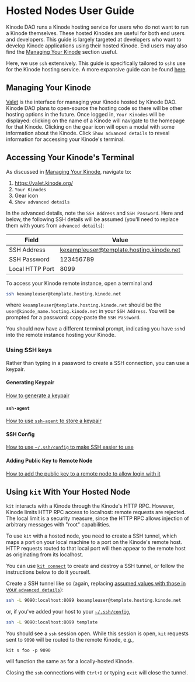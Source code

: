 # Hosted Nodes User Guide

Kinode DAO runs a Kinode hosting service for users who do not want to run a Kinode themselves.
These hosted Kinodes are useful for both end users and developers.
This guide is largely targeted at developers who want to develop Kinode applications using their hosted Kinode.
End users may also find the [Managing Your Kinode](#managing-your-kinode) section useful.

Here, we use `ssh` extensively.
This guide is specifically tailored to `ssh`s use for the Kinode hosting service.
A more expansive guide can be found [here](https://www.digitalocean.com/community/tutorials/ssh-essentials-working-with-ssh-servers-clients-and-keys).

## Managing Your Kinode

[Valet](https://valet.kinode.org/) is the interface for managing your Kinode hosted by Kinode DAO.
Kinode DAO plans to open-source the hosting code so there will be other hosting options in the future.
Once logged in, `Your Kinodes` will be displayed: clicking on the name of a Kinode will navigate to the homepage for that Kinode.
Clicking on the gear icon will open a modal with some information about the Kinode.
Click `Show advanced details` to reveal information for accessing your Kinode's terminal.

## Accessing Your Kinode's Terminal

As discussed in [Managing Your Kinode](#managing-your-kinode), navigate to:
1. https://valet.kinode.org/
2. `Your Kinodes`
3. Gear icon
4. `Show advanced details`

In the advanced details, note the `SSH Address` and `SSH Password`.
Here and below, the following SSH details will be assumed (you'll need to replace them with yours from `advanced details`):

Field           | Value
--------------- | -----
SSH Address     | kexampleuser@template.hosting.kinode.net
SSH Password    | 123456789
Local HTTP Port | 8099

To access your Kinode remote instance, open a terminal and
```bash
ssh kexampleuser@template.hosting.kinode.net
```
where `kexampleuser@template.hosting.kinode.net` should be the `user@kinode_name.hosting.kinode.net` in your `SSH Address`.
You will be prompted for a password: copy-paste the `SSH Password`.

You should now have a different terminal prompt, indicating you have `ssh`d into the remote instance hosting your Kinode.

### Using SSH keys

Rather than typing in a password to create a SSH connection, you can use a keypair.

#### Generating Keypair

[How to generate a keypair](https://docs.github.com/en/authentication/connecting-to-github-with-ssh/generating-a-new-ssh-key-and-adding-it-to-the-ssh-agent#generating-a-new-ssh-key)

#### `ssh-agent`

[How to use `ssh-agent` to store a keypair](https://docs.github.com/en/authentication/connecting-to-github-with-ssh/generating-a-new-ssh-key-and-adding-it-to-the-ssh-agent#adding-your-ssh-key-to-the-ssh-agent)

#### SSH Config

[How to use `~/.ssh/config` to make SSH easier to use](https://www.digitalocean.com/community/tutorials/ssh-essentials-working-with-ssh-servers-clients-and-keys#defining-server-specific-connection-information)

#### Adding Public Key to Remote Node

[How to add the public key to a remote node to allow login with it](https://www.digitalocean.com/community/tutorials/ssh-essentials-working-with-ssh-servers-clients-and-keys#copying-your-public-ssh-key-to-a-server-with-ssh-copy-id)

## Using `kit` With Your Hosted Node

`kit` interacts with a Kinode through the Kinode's HTTP RPC.
However, Kinode limits HTTP RPC access to localhost: remote requests are rejected.
The local limit is a security measure, since the HTTP RPC allows injection of arbitrary messages with "root" capabilities.

To use `kit` with a hosted node, you need to create a SSH tunnel, which maps a port on your local machine to a port on the Kinode's remote host.
HTTP requests routed to that local port will then appear to the remote host as originating from its localhost.

You can use [`kit connect`](./kit/connect.md) to create and destroy a SSH tunnel, or follow the instructions below to do it yourself.

Create a SSH tunnel like so (again, replacing [assumed values with those in your `advanced details`](#accessing-your-kinodes-terminal)):
```bash
ssh -L 9090:localhost:8099 kexampleuser@template.hosting.kinode.net
```
or, if you've added your host to your [`~/.ssh/config`](#ssh-config),
```bash
ssh -L 9090:localhost:8099 template
```
You should see a `ssh` session open.
While this session is open, `kit` requests sent to `9090` will be routed to the remote Kinode, e.g.,
```
kit s foo -p 9090
```
will function the same as for a locally-hosted Kinode.

Closing the `ssh` connections with `Ctrl+D` or typing `exit` will close the tunnel.
